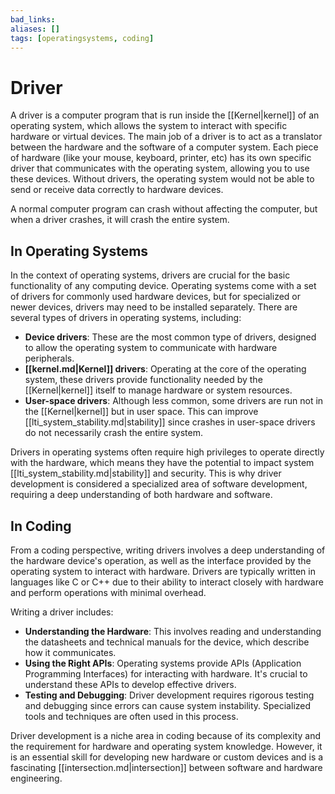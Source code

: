 ```yaml
---
bad_links: 
aliases: []
tags: [operatingsystems, coding]
---
```

# Driver

A driver is a computer program that is run inside the [[Kernel|kernel]] of an operating system, which allows the system to interact with specific hardware or virtual devices. The main job of a driver is to act as a translator between the hardware and the software of a computer system. Each piece of hardware (like your mouse, keyboard, printer, etc) has its own specific driver that communicates with the operating system, allowing you to use these devices. Without drivers, the operating system would not be able to send or receive data correctly to hardware devices. 

A normal computer program can crash without affecting the computer, but when a driver crashes, it will crash the entire system.

## In Operating Systems

In the context of operating systems, drivers are crucial for the basic functionality of any computing device. Operating systems come with a set of drivers for commonly used hardware devices, but for specialized or newer devices, drivers may need to be installed separately. There are several types of drivers in operating systems, including:

- **Device drivers**: These are the most common type of drivers, designed to allow the operating system to communicate with hardware peripherals.
- **[[kernel.md|Kernel]] drivers**: Operating at the core of the operating system, these drivers provide functionality needed by the [[Kernel|kernel]] itself to manage hardware or system resources.
- **User-space drivers**: Although less common, some drivers are run not in the [[Kernel|kernel]] but in user space. This can improve [[lti_system_stability.md|stability]] since crashes in user-space drivers do not necessarily crash the entire system.

Drivers in operating systems often require high privileges to operate directly with the hardware, which means they have the potential to impact system [[lti_system_stability.md|stability]] and security. This is why driver development is considered a specialized area of software development, requiring a deep understanding of both hardware and software.

## In Coding

From a coding perspective, writing drivers involves a deep understanding of the hardware device's operation, as well as the interface provided by the operating system to interact with hardware. Drivers are typically written in languages like C or C++ due to their ability to interact closely with hardware and perform operations with minimal overhead.

Writing a driver includes:

- **Understanding the Hardware**: This involves reading and understanding the datasheets and technical manuals for the device, which describe how it communicates.
- **Using the Right APIs**: Operating systems provide APIs (Application Programming Interfaces) for interacting with hardware. It's crucial to understand these APIs to develop effective drivers.
- **Testing and Debugging**: Driver development requires rigorous testing and debugging since errors can cause system instability. Specialized tools and techniques are often used in this process.

Driver development is a niche area in coding because of its complexity and the requirement for hardware and operating system knowledge. However, it is an essential skill for developing new hardware or custom devices and is a fascinating [[intersection.md|intersection]] between software and hardware engineering.